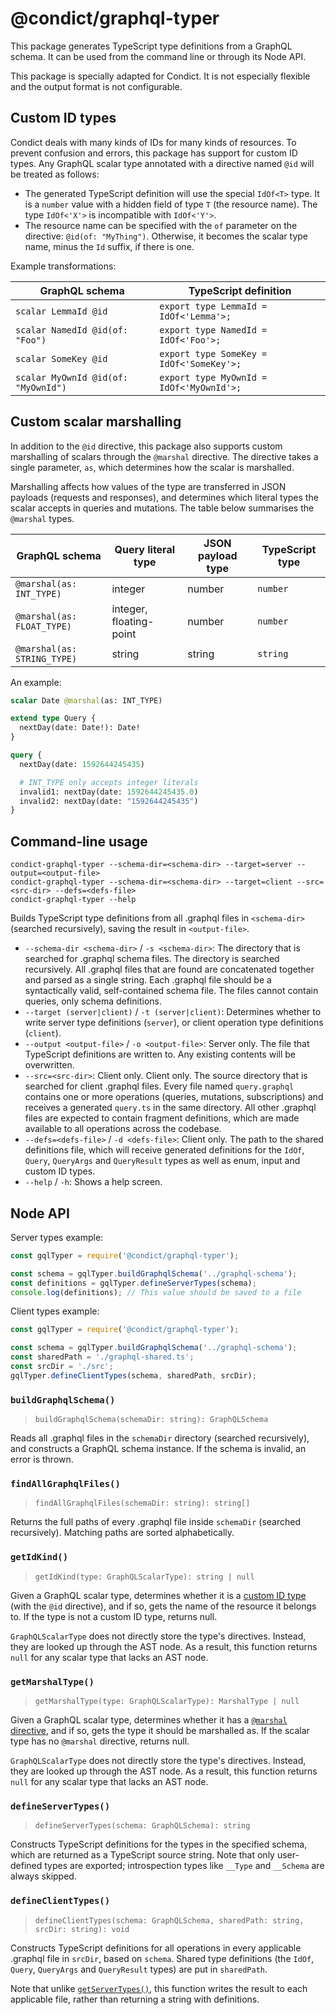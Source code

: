 # @condict/graphql-typer

This package generates TypeScript type definitions from a GraphQL schema. It can be used from the command line or through its Node API.

This package is specially adapted for Condict. It is not especially flexible and the output format is not configurable.

## Custom ID types

Condict deals with many kinds of IDs for many kinds of resources. To prevent confusion and errors, this package has support for custom ID types. Any GraphQL scalar type annotated with a directive named `@id` will be treated as follows:

* The generated TypeScript definition will use the special `IdOf<T>` type. It is a `number` value with a hidden field of type `T` (the resource name). The type `IdOf<'X'>` is incompatible with `IdOf<'Y'>`.
* The resource name can be specified with the `of` parameter on the directive: `@id(of: "MyThing")`. Otherwise, it becomes the scalar type name, minus the `Id` suffix, if there is one.

Example transformations:

| GraphQL schema | TypeScript definition |
| --- | --- |
| `scalar LemmaId @id` | `export type LemmaId = IdOf<'Lemma'>;` |
| `scalar NamedId @id(of: "Foo")` | `export type NamedId = IdOf<'Foo'>;` |
| `scalar SomeKey @id` | `export type SomeKey = IdOf<'SomeKey'>;` |
| `scalar MyOwnId @id(of: "MyOwnId")` | `export type MyOwnId = IdOf<'MyOwnId'>;` |

## Custom scalar marshalling

In addition to the `@id` directive, this package also supports custom marshalling of scalars through the `@marshal` directive. The directive takes a single parameter, `as`, which determines how the scalar is marshalled.

Marshalling affects how values of the type are transferred in JSON payloads (requests and responses), and determines which literal types the scalar accepts in queries and mutations. The table below summarises the `@marshal` types.

| GraphQL schema | Query literal type | JSON payload type | TypeScript type |
| --- | --- | --- | --- |
| `@marshal(as: INT_TYPE)` | integer | number | `number` |
| `@marshal(as: FLOAT_TYPE)` | integer, floating-point | number | `number` |
| `@marshal(as: STRING_TYPE)` | string | string | `string` |

An example:

```graphql
scalar Date @marshal(as: INT_TYPE)

extend type Query {
  nextDay(date: Date!): Date!
}

query {
  nextDay(date: 1592644245435)

  # INT_TYPE only accepts integer literals
  invalid1: nextDay(date: 1592644245435.0)
  invalid2: nextDay(date: "1592644245435")
}
```

## Command-line usage

```
condict-graphql-typer --schema-dir=<schema-dir> --target=server --output=<output-file>
condict-graphql-typer --schema-dir=<schema-dir> --target=client --src=<src-dir> --defs=<defs-file>
condict-graphql-typer --help
```

Builds TypeScript type definitions from all .graphql files in `<schema-dir>` (searched recursively), saving the result in `<output-file>`.

* `--schema-dir <schema-dir>` / `-s <schema-dir>`: The directory that is searched for .graphql schema files. The directory is searched recursively. All .graphql files that are found are concatenated together and parsed as a single string. Each .graphql file should be a syntactically valid, self-contained schema file. The files cannot contain queries, only schema definitions.
* `--target (server|client)` / `-t (server|client)`: Determines whether to write server type definitions (`server`), or client operation type definitions (`client`).
* `--output <output-file>` / `-o <output-file>`: Server only. The file that TypeScript definitions are written to. Any existing contents will be overwritten.
* `--src=<src-dir>`: Client only. Client only. The source directory that is searched for client .graphql files. Every file named `query.graphql` contains one or more operations (queries, mutations, subscriptions) and receives a generated `query.ts` in the same directory. All other .graphql files are expected to contain fragment definitions, which are made available to all operations across the codebase.
* `--defs=<defs-file>` / `-d <defs-file>`: Client only. The path to the shared definitions file, which will receive generated definitions for the `IdOf`, `Query`, `QueryArgs` and `QueryResult` types as well as enum, input and custom ID types.
* `--help` / `-h`: Shows a help screen.

## Node API

Server types example:

```js
const gqlTyper = require('@condict/graphql-typer');

const schema = gqlTyper.buildGraphqlSchema('../graphql-schema');
const definitions = gqlTyper.defineServerTypes(schema);
console.log(definitions); // This value should be saved to a file
```

Client types example:

```js
const gqlTyper = require('@condict/graphql-typer');

const schema = gqlTyper.buildGraphqlSchema('../graphql-schema');
const sharedPath = './graphql-shared.ts';
const srcDir = './src';
gqlTyper.defineClientTypes(schema, sharedPath, srcDir);
```

### `buildGraphqlSchema()`

> `buildGraphqlSchema(schemaDir: string): GraphQLSchema`

Reads all .graphql files in the `schemaDir` directory (searched recursively), and constructs a GraphQL schema instance. If the schema is invalid, an error is thrown.

### `findAllGraphqlFiles()`

> `findAllGraphqlFiles(schemaDir: string): string[]`

Returns the full paths of every .graphql file inside `schemaDir` (searched recursively). Matching paths are sorted alphabetically.

### `getIdKind()`

> `getIdKind(type: GraphQLScalarType): string | null`

Given a GraphQL scalar type, determines whether it is a [custom ID type](#custom-id-types) (with the `@id` directive), and if so, gets the name of the resource it belongs to. If the type is not a custom ID type, returns null.

`GraphQLScalarType` does not directly store the type's directives. Instead, they are looked up through the AST node. As a result, this function returns `null` for any scalar type that lacks an AST node.

### `getMarshalType()`

> `getMarshalType(type: GraphQLScalarType): MarshalType | null`

Given a GraphQL scalar type, determines whether it has a [`@marshal` directive](#custom-scalar-marshalling), and if so, gets the type it should be marshalled as. If the scalar type has no `@marshal` directive, returns null.

`GraphQLScalarType` does not directly store the type's directives. Instead, they are looked up through the AST node. As a result, this function returns `null` for any scalar type that lacks an AST node.

### `defineServerTypes()`

> `defineServerTypes(schema: GraphQLSchema): string`

Constructs TypeScript definitions for the types in the specified schema, which are returned as a TypeScript source string. Note that only user-defined types are exported; introspection types like `__Type` and `__Schema` are always skipped.

### `defineClientTypes()`

> `defineClientTypes(schema: GraphQLSchema, sharedPath: string, srcDir: string): void`

Constructs TypeScript definitions for all operations in every applicable .graphql file in `srcDir`, based on `schema`. Shared type definitions (the `IdOf`, `Query`, `QueryArgs` and `QueryResult` types) are put in `sharedPath`.

Note that unlike [`getServerTypes()`](#getservertypes), this function writes the result to each applicable file, rather than returning a string with definitions.
